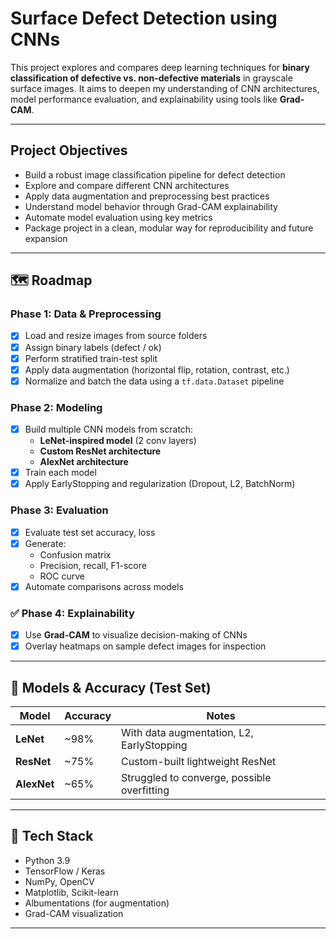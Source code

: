 # Surface Defect Detection using CNNs

This project explores and compares deep learning techniques for **binary classification of defective vs. non-defective 
materials** in grayscale surface images. It aims to deepen my understanding of CNN architectures, model performance
evaluation, and explainability using tools like **Grad-CAM**.

---

## Project Objectives

- Build a robust image classification pipeline for defect detection
- Explore and compare different CNN architectures
- Apply data augmentation and preprocessing best practices
- Understand model behavior through Grad-CAM explainability
- Automate model evaluation using key metrics
- Package project in a clean, modular way for reproducibility and future expansion

---

## 🗺️ Roadmap

### Phase 1: Data & Preprocessing
- [x] Load and resize images from source folders
- [x] Assign binary labels (defect / ok)
- [x] Perform stratified train-test split
- [x] Apply data augmentation (horizontal flip, rotation, contrast, etc.)
- [x] Normalize and batch the data using a `tf.data.Dataset` pipeline

### Phase 2: Modeling
- [x] Build multiple CNN models from scratch:
  - **LeNet-inspired model** (2 conv layers)
  - **Custom ResNet architecture**
  - **AlexNet architecture**
- [x] Train each model
- [x] Apply EarlyStopping and regularization (Dropout, L2, BatchNorm)

### Phase 3: Evaluation
- [x] Evaluate test set accuracy, loss
- [x] Generate:
  - Confusion matrix
  - Precision, recall, F1-score
  - ROC curve
- [x] Automate comparisons across models

### ✅ Phase 4: Explainability
- [x] Use **Grad-CAM** to visualize decision-making of CNNs
- [x] Overlay heatmaps on sample defect images for inspection
---

## 🧪 Models & Accuracy (Test Set)

| Model        | Accuracy | Notes |
|--------------|----------|-------|
| **LeNet**    | ~98%     | With data augmentation, L2, EarlyStopping |
| **ResNet**   | ~75%     | Custom-built lightweight ResNet |
| **AlexNet**  | ~65%     | Struggled to converge, possible overfitting |

---

## 🧰 Tech Stack

- Python 3.9
- TensorFlow / Keras
- NumPy, OpenCV
- Matplotlib, Scikit-learn
- Albumentations (for augmentation)
- Grad-CAM visualization

---
